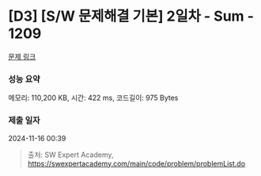 # [D3] [S/W 문제해결 기본] 2일차 - Sum - 1209 

[문제 링크](https://swexpertacademy.com/main/code/problem/problemDetail.do?contestProbId=AV13_BWKACUCFAYh) 

### 성능 요약

메모리: 110,200 KB, 시간: 422 ms, 코드길이: 975 Bytes

### 제출 일자

2024-11-16 00:39



> 출처: SW Expert Academy, https://swexpertacademy.com/main/code/problem/problemList.do